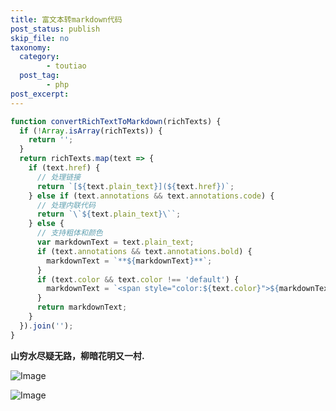 ```yaml
---
title: 富文本转markdown代码
post_status: publish
skip_file: no
taxonomy:
  category:
        - toutiao
  post_tag:
        - php
post_excerpt: 
---
```

```javascript
function convertRichTextToMarkdown(richTexts) {
  if (!Array.isArray(richTexts)) {
    return '';
  }
  return richTexts.map(text => {
    if (text.href) {
      // 处理链接
      return `[${text.plain_text}](${text.href})`;
    } else if (text.annotations && text.annotations.code) {
      // 处理内联代码
      return `\`${text.plain_text}\``;
    } else {
      // 支持粗体和颜色
      var markdownText = text.plain_text;
      if (text.annotations && text.annotations.bold) {
        markdownText = `**${markdownText}**`;
      }
      if (text.color && text.color !== 'default') {
        markdownText = `<span style="color:${text.color}">${markdownText}</span>`;
      }
      return markdownText;
    }
  }).join('');
}
```

**山穷水尽疑无路，柳暗花明又一村.**

![Image](https://images.unsplash.com/photo-1674027444485-cec3da58eef4?ixlib=rb-4.0.3&q=85&fm=jpg&crop=entropy&cs=srgb)

![Image](https://images.unsplash.com/photo-1551808525-51a94da548ce?ixlib=rb-4.0.3&q=85&fm=jpg&crop=entropy&cs=srgb)